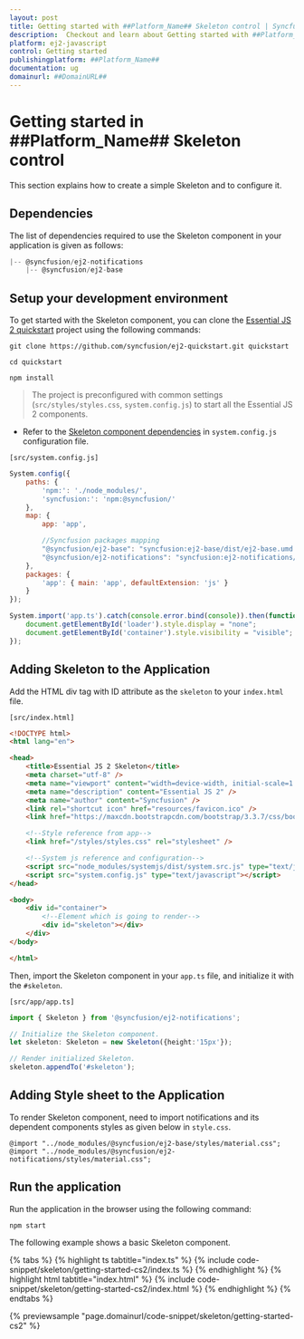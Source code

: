 ```yaml
---
layout: post
title: Getting started with ##Platform_Name## Skeleton control | Syncfusion
description:  Checkout and learn about Getting started with ##Platform_Name## Skeleton control of Syncfusion Essential JS 2 and more details.
platform: ej2-javascript
control: Getting started 
publishingplatform: ##Platform_Name##
documentation: ug
domainurl: ##DomainURL##
---
```


# Getting started in ##Platform_Name## Skeleton control

This section explains how to create a simple Skeleton and to configure it.

## Dependencies

The list of dependencies required to use the Skeleton component in your application is given as follows:

```js
|-- @syncfusion/ej2-notifications
    |-- @syncfusion/ej2-base
```

## Setup your development environment

To get started with the Skeleton component, you can clone the [Essential JS 2 quickstart](https://github.com/syncfusion/ej2-quickstart)
project using the following commands:

```
git clone https://github.com/syncfusion/ej2-quickstart.git quickstart

cd quickstart

npm install
```

> The project is preconfigured with common settings (`src/styles/styles.css`, `system.config.js`) to start all the Essential JS 2 components.

* Refer to the [Skeleton component dependencies](./getting-started#dependencies) in `system.config.js` configuration file.

`[src/system.config.js]`

```js
System.config({
    paths: {
        'npm:': './node_modules/',
        'syncfusion:': 'npm:@syncfusion/'
    },
    map: {
        app: 'app',

        //Syncfusion packages mapping
        "@syncfusion/ej2-base": "syncfusion:ej2-base/dist/ej2-base.umd.min.js",
        "@syncfusion/ej2-notifications": "syncfusion:ej2-notifications/dist/ej2-notifications.umd.min.js",
    },
    packages: {
        'app': { main: 'app', defaultExtension: 'js' }
    }
});

System.import('app.ts').catch(console.error.bind(console)).then(function () {
    document.getElementById('loader').style.display = "none";
    document.getElementById('container').style.visibility = "visible";
});
```

## Adding Skeleton to the Application

Add the HTML div tag with ID attribute as the `skeleton` to your `index.html` file.

`[src/index.html]`

```html
<!DOCTYPE html>
<html lang="en">

<head>
    <title>Essential JS 2 Skeleton</title>
    <meta charset="utf-8" />
    <meta name="viewport" content="width=device-width, initial-scale=1.0, user-scalable=no" />
    <meta name="description" content="Essential JS 2" />
    <meta name="author" content="Syncfusion" />
    <link rel="shortcut icon" href="resources/favicon.ico" />
    <link href="https://maxcdn.bootstrapcdn.com/bootstrap/3.3.7/css/bootstrap.min.css" rel="stylesheet" />

    <!--Style reference from app-->
    <link href="/styles/styles.css" rel="stylesheet" />

    <!--System js reference and configuration-->
    <script src="node_modules/systemjs/dist/system.src.js" type="text/javascript"></script>
    <script src="system.config.js" type="text/javascript"></script>
</head>

<body>
    <div id="container">
        <!--Element which is going to render-->
        <div id="skeleton"></div>
    </div>
</body>

</html>
```

Then, import the Skeleton component in your `app.ts` file, and initialize it with the `#skeleton`.

`[src/app/app.ts]`

```ts
import { Skeleton } from '@syncfusion/ej2-notifications';

// Initialize the Skeleton component.
let skeleton: Skeleton = new Skeleton({height:'15px'});

// Render initialized Skeleton.
skeleton.appendTo('#skeleton');
```

## Adding Style sheet to the Application

To render Skeleton component, need to import notifications and its dependent components styles as given below in `style.css`.

```
@import "../node_modules/@syncfusion/ej2-base/styles/material.css";
@import "../node_modules/@syncfusion/ej2-notifications/styles/material.css";
```

## Run the application

Run the application in the browser using the following command:

```
npm start
```

The following example shows a basic Skeleton component.

{% tabs %}
{% highlight ts tabtitle="index.ts" %}
{% include code-snippet/skeleton/getting-started-cs2/index.ts %}
{% endhighlight %}
{% highlight html tabtitle="index.html" %}
{% include code-snippet/skeleton/getting-started-cs2/index.html %}
{% endhighlight %}
{% endtabs %}
          
{% previewsample "page.domainurl/code-snippet/skeleton/getting-started-cs2" %}
